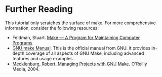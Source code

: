 # Further Reading

This tutorial only scratches the surface of make. For more comprehensive information, consider the following resources:

* Feldman, Stuart. [Make — A Program for Maintaining Computer Programs](https://doi.org/10.1002/spe.4380090402).
* [GNU make Manual](https://www.gnu.org/software/make/manual/make.html). This is the official manual from GNU. It provides in-depth coverage of all aspects of GNU Make, including advanced features and usage examples.&#x20;
* [Mecklenburg, Robert. Managing Projects with GNU Make](https://www.amazon.com/Managing-Projects-GNU-Make-Handbooks/dp/0596006101)**.** O'Reilly Media, 2004.
